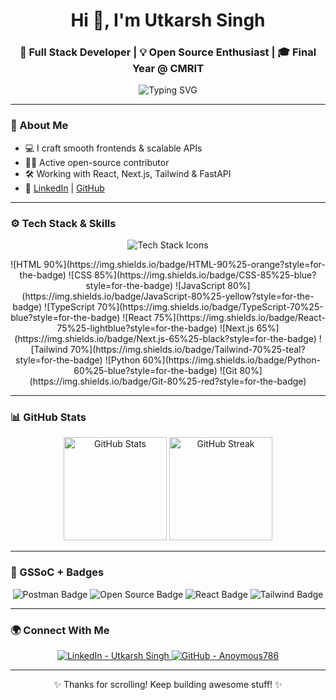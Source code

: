 <h1 align="center">Hi 👋, I'm Utkarsh Singh</h1>
<h3 align="center">🚀 Full Stack Developer | 💡 Open Source Enthusiast | 🎓 Final Year @ CMRIT</h3>

<p align="center">
  <img src="https://readme-typing-svg.herokuapp.com?font=Fira+Code&size=22&pause=1000&color=F76F00&center=true&vCenter=true&width=435&lines=Code.+Create.+Repeat.;Next.js+%7C+React+%7C+API+Wizard;Clean+UI+is+my+superpower.;Contributor+@GSSoC+2024;Always+Leveling+Up+💻" alt="Typing SVG" />
</p>

---

### 🧠 About Me

- 💻 I craft smooth frontends & scalable APIs  
- 🧑‍💻 Active open-source contributor  
- 🛠 Working with React, Next.js, Tailwind & FastAPI  
- 🔗 [LinkedIn](https://www.linkedin.com/in/utkarsh746/) | [GitHub](https://github.com/Anoymous786)

---

### ⚙ Tech Stack & Skills

<p align="center">
  <img src="https://skillicons.dev/icons?i=js,ts,react,nextjs,html,css,tailwind,python,git,github,postman,vscode" alt="Tech Stack Icons" />
</p>

<p align="center">
  ![HTML 90%](https://img.shields.io/badge/HTML-90%25-orange?style=for-the-badge) 
  ![CSS 85%](https://img.shields.io/badge/CSS-85%25-blue?style=for-the-badge) 
  ![JavaScript 80%](https://img.shields.io/badge/JavaScript-80%25-yellow?style=for-the-badge) 
  ![TypeScript 70%](https://img.shields.io/badge/TypeScript-70%25-blue?style=for-the-badge) 
  ![React 75%](https://img.shields.io/badge/React-75%25-lightblue?style=for-the-badge) 
  ![Next.js 65%](https://img.shields.io/badge/Next.js-65%25-black?style=for-the-badge) 
  ![Tailwind 70%](https://img.shields.io/badge/Tailwind-70%25-teal?style=for-the-badge)
  ![Python 60%](https://img.shields.io/badge/Python-60%25-blue?style=for-the-badge) 
  ![Git 80%](https://img.shields.io/badge/Git-80%25-red?style=for-the-badge)
</p>

---

### 📊 GitHub Stats

<p align="center">
  <img src="https://github-readme-stats.vercel.app/api?username=Anoymous786&show_icons=true&theme=tokyonight&count_private=true&hide_border=true" height="165" alt="GitHub Stats" />
  <img src="https://streak-stats.demolab.com/?user=Anoymous786&theme=tokyonight&hide_border=true" height="165" alt="GitHub Streak" />
</p>

---

### 🏅 GSSoC + Badges

<p align="center">
  <img src="https://img.shields.io/badge/Postman-API--Ninja-orange?style=flat-square&logo=postman" alt="Postman Badge" />
  <img src="https://img.shields.io/badge/Open%20Source-Active-green?style=flat-square&logo=github" alt="Open Source Badge" />
  <img src="https://img.shields.io/badge/React-Lover-blue?style=flat-square&logo=react" alt="React Badge" />
  <img src="https://img.shields.io/badge/Tailwind-Fan-teal?style=flat-square&logo=tailwindcss" alt="Tailwind Badge" />
</p>

---

### 🌍 Connect With Me

<p align="center">
  <a href="https://www.linkedin.com/in/utkarsh746/" target="_blank" title="LinkedIn - Utkarsh Singh">
    <img src="https://img.shields.io/badge/LinkedIn-Utkarsh%20Singh-blue?style=for-the-badge&logo=linkedin" alt="LinkedIn - Utkarsh Singh" />
  </a>
  <a href="https://github.com/Anoymous786" target="_blank" title="GitHub - Anoymous786">
    <img src="https://img.shields.io/badge/GitHub-Profile-black?style=for-the-badge&logo=github" alt="GitHub - Anoymous786" />
  </a>
</p>

---

<p align="center">✨ Thanks for scrolling! Keep building awesome stuff! ✨</p>
